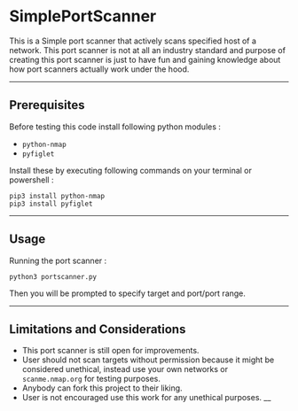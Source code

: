 # SimplePortScanner 
This is a Simple port scanner that actively scans specified host of a network. This port scanner is not at all an industry standard and purpose of creating this port scanner is just to have fun and gaining knowledge about how port scanners actually work under the hood.
___
## Prerequisites
Before testing this code install following python modules :
- `python-nmap`
- `pyfiglet`

Install these by executing following commands on your terminal or powershell :
```
pip3 install python-nmap
pip3 install pyfiglet
```
___
## Usage
Running the port scanner :
```
python3 portscanner.py
```

Then you will be prompted to specify target and port/port range.
___
## Limitations and Considerations
- This port scanner is still open for improvements.
- User should not scan targets without permission because it might be considered unethical, instead use your own networks or `scanme.nmap.org` for testing purposes.
- Anybody can fork this project to their liking.
- User is not encouraged use this work for any unethical purposes.
__